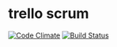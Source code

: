 # trello scrum

[![Code Climate](https://codeclimate.com/github/jroliveira/trello-scrum/badges/gpa.svg)](https://codeclimate.com/github/jroliveira/trello-scrum)
[![Build Status](https://travis-ci.org/jroliveira/trello-scrum.svg?branch=master)](https://travis-ci.org/jroliveira/trello-scrum)